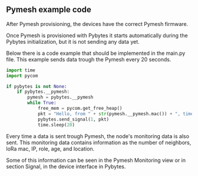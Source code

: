 ## Pymesh example code

After Pymesh provisioning, the devices have the correct Pymesh firmware.

Once Pymesh is provisioned with Pybytes it starts automatically during the Pybytes initialization, but it is not sending any data yet.

Below there is a code example that should be implemented in the main.py file. This example sends data trough the Pymesh every 20 seconds.

```python
import time
import pycom

if pybytes is not None:
    if pybytes.__pymesh:
        pymesh = pybytes.__pymesh
        while True:
            free_mem = pycom.get_free_heap()
            pkt = "Hello, from " + str(pymesh.__pymesh.mac()) + ", time " + str(time.time()) + ", mem " + str(free_mem)
            pybytes.send_signal(1, pkt)
            time.sleep(20)
```

Every time a data is sent trough Pymesh, the node's monitoring data is also sent. This monitoring data contains information as the number of neighbors, loRa mac,  IP, role, age, and location.

Some of this information can be seen in the Pymesh Monitoring view or in section Signal, in the device interface in Pybytes.
